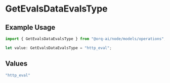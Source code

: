 # GetEvalsDataEvalsType

## Example Usage

```typescript
import { GetEvalsDataEvalsType } from "@orq-ai/node/models/operations";

let value: GetEvalsDataEvalsType = "http_eval";
```

## Values

```typescript
"http_eval"
```